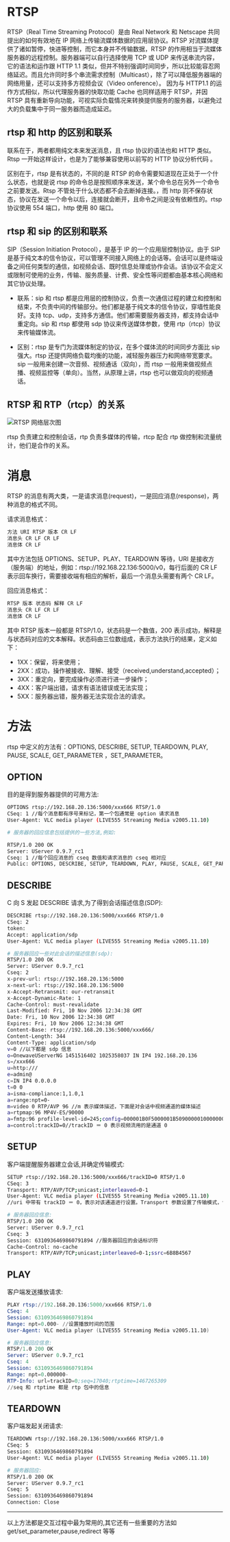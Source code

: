 # RTSP

RTSP（Real Time Streaming Protocol）是由 Real Network 和 Netscape 共同提出的如何有效地在 IP 网络上传输流媒体数据的应用层协议。RTSP 对流媒体提供了诸如暂停，快进等控制，而它本身并不传输数据，RTSP 的作用相当于流媒体服务器的远程控制。服务器端可以自行选择使用 TCP 或 UDP 来传送串流内容，它的语法和运作跟 HTTP 1.1 类似，但并不特别强调时间同步，所以比较能容忍网络延迟。而且允许同时多个串流需求控制（Multicast），除了可以降低服务器端的网络用量，还可以支持多方视频会议（Video onference）。 因为与 HTTP1.1 的运作方式相似，所以代理服务器的快取功能 Cache 也同样适用于 RTSP，并因 RTSP 具有重新导向功能，可视实际负载情况来转换提供服务的服务器，以避免过大的负载集中于同一服务器而造成延迟。

## rtsp 和 http 的区别和联系

联系在于，两者都用纯文本来发送消息，且 rtsp 协议的语法也和 HTTP 类似。Rtsp 一开始这样设计，也是为了能够兼容使用以前写的 HTTP 协议分析代码 。

区别在于，rtsp 是有状态的，不同的是 RTSP 的命令需要知道现在正处于一个什么状态，也就是说 rtsp 的命令总是按照顺序来发送，某个命令总在另外一个命令之前要发送。Rtsp 不管处于什么状态都不会去断掉连接。，而 http 则不保存状态，协议在发送一个命令以后，连接就会断开，且命令之间是没有依赖性的。rtsp 协议使用 554 端口，http 使用 80 端口。

## rtsp 和 sip 的区别和联系

SIP（Session Initiation Protocol），是基于 IP 的一个应用层控制协议。由于 SIP 是基于纯文本的信令协议，可以管理不同接入网络上的会话等。会话可以是终端设备之间任何类型的通信，如视频会话、既时信息处理或协作会话。该协议不会定义或限制可使用的业务，传输、服务质量、计费、安全性等问题都由基本核心网络和其它协议处理。

- 联系：sip 和 rtsp 都是应用层的控制协议，负责一次通信过程的建立和控制和结束，不负责中间的传输部分。他们都是基于纯文本的信令协议，穿墙性能良好。支持 tcp、udp，支持多方通信。他们都需要服务器支持，都支持会话中重定向。sip 和 rtsp 都使用 sdp 协议来传送媒体参数，使用 rtp（rtcp）协议来传输媒体流。

- 区别：rtsp 是专门为流媒体制定的协议，在多个媒体流的时间同步方面比 sip 强大。rtsp 还提供网络负载均衡的功能，减轻服务器压力和网络带宽要求。sip 一般用来创建一次音频、视频通话（双向），而 rtsp 一般用来做视频点播、视频监控等（单向）。当然，从原理上讲，rtsp 也可以做双向的视频通话。

## RTSP 和 RTP（rtcp）的关系

![RTSP 网络层次图](https://s2.ax1x.com/2020/02/10/151agH.png)

rtsp 负责建立和控制会话，rtp 负责多媒体的传输，rtcp 配合 rtp 做控制和流量统计，他们是合作的关系。

# 消息

RTSP 的消息有两大类，一是请求消息(request)，一是回应消息(response)，两种消息的格式不同。

请求消息格式：

```s
方法 URI RTSP 版本 CR LF
消息头 CR LF CR LF
消息体 CR LF
```

其中方法包括 OPTIONS、SETUP、PLAY、TEARDOWN 等待，URI 是接收方（服务端）的地址，例如：rtsp://192.168.22.136:5000/v0，每行后面的 CR LF 表示回车换行，需要接收端有相应的解析，最后一个消息头需要有两个 CR LF。

回应消息格式：

```s
RTSP 版本 状态码 解释 CR LF
消息头 CR LF CR LF
消息体 CR LF
```

其中 RTSP 版本一般都是 RTSP/1.0，状态码是一个数值，200 表示成功，解释是与状态码对应的文本解释。状态码由三位数组成，表示方法执行的结果，定义如下：

- 1XX：保留，将来使用；
- 2XX：成功，操作被接收、理解、接受（received,understand,accepted）；
- 3XX：重定向，要完成操作必须进行进一步操作；
- 4XX：客户端出错，请求有语法错误或无法实现；
- 5XX：服务器出错，服务器无法实现合法的请求。

# 方法

rtsp 中定义的方法有：OPTIONS, DESCRIBE, SETUP, TEARDOWN, PLAY, PAUSE, SCALE, GET_PARAMETER ，SET_PARAMETER。

## OPTION

目的是得到服务器提供的可用方法:

```sh
OPTIONS rtsp://192.168.20.136:5000/xxx666 RTSP/1.0
CSeq: 1 //每个消息都有序号来标记，第一个包通常是 option 请求消息
User-Agent: VLC media player (LIVE555 Streaming Media v2005.11.10)

# 服务器的回应信息包括提供的一些方法,例如:

RTSP/1.0 200 OK
Server: UServer 0.9.7_rc1
Cseq: 1 //每个回应消息的 cseq 数值和请求消息的 cseq 相对应
Public: OPTIONS, DESCRIBE, SETUP, TEARDOWN, PLAY, PAUSE, SCALE, GET_PARAMETER //服务器提供的可用的方法
```

## DESCRIBE

C 向 S 发起 DESCRIBE 请求,为了得到会话描述信息(SDP):

```sh
DESCRIBE rtsp://192.168.20.136:5000/xxx666 RTSP/1.0
CSeq: 2
token:
Accept: application/sdp
User-Agent: VLC media player (LIVE555 Streaming Media v2005.11.10)

# 服务器回应一些对此会话的描述信息(sdp):
RTSP/1.0 200 OK
Server: UServer 0.9.7_rc1
Cseq: 2
x-prev-url: rtsp://192.168.20.136:5000
x-next-url: rtsp://192.168.20.136:5000
x-Accept-Retransmit: our-retransmit
x-Accept-Dynamic-Rate: 1
Cache-Control: must-revalidate
Last-Modified: Fri, 10 Nov 2006 12:34:38 GMT
Date: Fri, 10 Nov 2006 12:34:38 GMT
Expires: Fri, 10 Nov 2006 12:34:38 GMT
Content-Base: rtsp://192.168.20.136:5000/xxx666/
Content-Length: 344
Content-Type: application/sdp
v=0 //以下都是 sdp 信息
o=OnewaveUServerNG 1451516402 1025358037 IN IP4 192.168.20.136
s=/xxx666
u=http:///
e=admin@
c=IN IP4 0.0.0.0
t=0 0
a=isma-compliance:1,1.0,1
a=range:npt=0-
m=video 0 RTP/AVP 96 //m 表示媒体描述，下面是对会话中视频通道的媒体描述
a=rtpmap:96 MP4V-ES/90000
a=fmtp:96 profile-level-id=245;config=000001B0F5000001B509000001000000012000C888B0E0E0FA62D089028307
a=control:trackID=0//trackID ＝ 0 表示视频流用的是通道 0
```

## SETUP

客户端提醒服务器建立会话,并确定传输模式:

```sh
SETUP rtsp://192.168.20.136:5000/xxx666/trackID=0 RTSP/1.0
CSeq: 3
Transport: RTP/AVP/TCP;unicast;interleaved=0-1
User-Agent: VLC media player (LIVE555 Streaming Media v2005.11.10)
//uri 中带有 trackID ＝ 0，表示对该通道进行设置。Transport 参数设置了传输模式，包的结构。接下来的数据包头部第二个字节位置就是 interleaved，它的值是每个通道都不同的，trackID ＝ 0 的 interleaved 值有两个 0 或 1，0 表示 rtp 包，1 表示 rtcp 包，接受端根据 interleaved 的值来区别是哪种数据包。

# 服务器回应信息:
RTSP/1.0 200 OK
Server: UServer 0.9.7_rc1
Cseq: 3
Session: 6310936469860791894 //服务器回应的会话标识符
Cache-Control: no-cache
Transport: RTP/AVP/TCP;unicast;interleaved=0-1;ssrc=6B8B4567
```

## PLAY

客户端发送播放请求:

```s
PLAY rtsp://192.168.20.136:5000/xxx666 RTSP/1.0
CSeq: 4
Session: 6310936469860791894
Range: npt=0.000- //设置播放时间的范围
User-Agent: VLC media player (LIVE555 Streaming Media v2005.11.10)

# 服务器回应信息:
RTSP/1.0 200 OK
Server: UServer 0.9.7_rc1
Cseq: 4
Session: 6310936469860791894
Range: npt=0.000000-
RTP-Info: url=trackID=0;seq=17040;rtptime=1467265309
//seq 和 rtptime 都是 rtp 包中的信息
```

## TEARDOWN

客户端发起关闭请求:

```sh
TEARDOWN rtsp://192.168.20.136:5000/xxx666 RTSP/1.0
CSeq: 5
Session: 6310936469860791894
User-Agent: VLC media player (LIVE555 Streaming Media v2005.11.10)

# 服务器回应:
RTSP/1.0 200 OK
Server: UServer 0.9.7_rc1
Cseq: 5
Session: 6310936469860791894
Connection: Close
```

---

以上方法都是交互过程中最为常用的,其它还有一些重要的方法如 get/set_parameter,pause,redirect 等等
